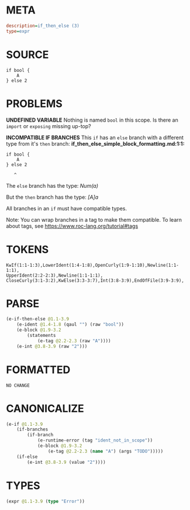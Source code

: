 # META
~~~ini
description=if_then_else (3)
type=expr
~~~
# SOURCE
~~~roc
if bool {
	A
} else 2
~~~
# PROBLEMS
**UNDEFINED VARIABLE**
Nothing is named `bool` in this scope.
Is there an `import` or `exposing` missing up-top?

**INCOMPATIBLE IF BRANCHES**
This `if` has an `else` branch with a different type from it's `then` branch:
**if_then_else_simple_block_formatting.md:1:1:**
```roc
if bool {
	A
} else 2
```
       ^

The `else` branch has the type:
    _Num(a)_

But the `then` branch has the type:
    _[A]a_

All branches in an `if` must have compatible types.

Note: You can wrap branches in a tag to make them compatible.
To learn about tags, see <https://www.roc-lang.org/tutorial#tags>

# TOKENS
~~~zig
KwIf(1:1-1:3),LowerIdent(1:4-1:8),OpenCurly(1:9-1:10),Newline(1:1-1:1),
UpperIdent(2:2-2:3),Newline(1:1-1:1),
CloseCurly(3:1-3:2),KwElse(3:3-3:7),Int(3:8-3:9),EndOfFile(3:9-3:9),
~~~
# PARSE
~~~clojure
(e-if-then-else @1.1-3.9
	(e-ident @1.4-1.8 (qaul "") (raw "bool"))
	(e-block @1.9-3.2
		(statements
			(e-tag @2.2-2.3 (raw "A"))))
	(e-int @3.8-3.9 (raw "2")))
~~~
# FORMATTED
~~~roc
NO CHANGE
~~~
# CANONICALIZE
~~~clojure
(e-if @1.1-3.9
	(if-branches
		(if-branch
			(e-runtime-error (tag "ident_not_in_scope"))
			(e-block @1.9-3.2
				(e-tag @2.2-2.3 (name "A") (args "TODO")))))
	(if-else
		(e-int @3.8-3.9 (value "2"))))
~~~
# TYPES
~~~clojure
(expr @1.1-3.9 (type "Error"))
~~~
